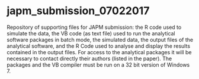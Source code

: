 # japm_submission_07022017
Repository of supporting files for JAPM submission: the R code used to simulate the data, the VB code (as text file) used to run the analytical software packages in batch mode, the simulated data, the output files of the analytical software, and the R Code used to analyse and display the results contained in the output files. For access to the analytical packages it will be necessary to contact directly their authors (listed in the paper). The packages and the VB compiler must be run on a 32 bit version of Windows 7. 
